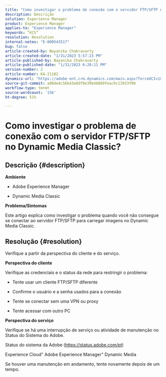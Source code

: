 ```yaml
---
title: "Como investigar o problema de conexão com o servidor FTP/SFTP no Dynamic Media Classic?"
description: Descrição
solution: Experience Manager
product: Experience Manager
applies-to: "Experience Manager"
keywords: “KCS”
resolution: Resolution
internal-notes: "E-000543517"
bug: false
article-created-by: Nayanika Chakravarty
article-created-date: "1/31/2023 5:57:23 PM"
article-published-by: Nayanika Chakravarty
article-published-date: "1/31/2023 6:20:11 PM"
version-number: 2
article-number: KA-21182
dynamics-url: "https://adobe-ent.crm.dynamics.com/main.aspx?forceUCI=1&pagetype=entityrecord&etn=knowledgearticle&id=b8a6a1b1-90a1-ed11-aad1-6045bd0063aa"
source-git-commit: a00de4c56b43e8df0e39b48889feac9c13933f00
workflow-type: tm+mt
source-wordcount: '156'
ht-degree: 51%

---
```


# Como investigar o problema de conexão com o servidor FTP/SFTP no Dynamic Media Classic?

## Descrição {#description}


<b>Ambiente</b>

- Adobe Experience Manager

- Dynamic Media Classic

<b>Problema/Sintomas</b>

Este artigo explica como investigar o problema quando você não consegue se conectar ao servidor FTP/SFTP para carregar imagens no Dynamic Media Classic.


## Resolução {#resolution}


Verifique a partir da perspectiva do cliente e do serviço.

<b>Perspectiva do cliente</b>

Verifique as credenciais e o status da rede para restringir o problema:

- Tente usar um cliente FTP/SFTP diferente

- Confirme o usuário e a senha usados para a conexão

- Tente se conectar sem uma VPN ou proxy

- Tente acessar com outro PC

<b>Perspectiva do serviço</b>

Verifique se há uma interrupção de serviço ou atividade de manutenção no Status do Sistema do Adobe.

Status do sistema da Adobe (https://status.adobe.com/pt)

Experience Cloud&quot; Adobe Experience Manager&quot; Dynamic Media

Se houver uma manutenção em andamento, tente novamente depois de um tempo.
